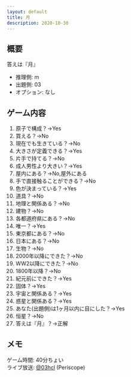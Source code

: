 ```yaml
---
layout: default
title: 月
description: 2020-10-30
---
```


## 概要

答えは『月』

- 推理側: m
- 出題側: 03
- オプション: なし

## ゲーム内容

1. 原子で構成？→Yes
2. 買える？→No
3. 現在でも生きている？→No
4. 大きさが定義できる？→Yes
5. 片手で持てる？→No
6. 成人男性より大きい？→Yes
7. 屋内にある？→No,屋外にある
8. 手で直接触ることができる？→No
9. 色が決まっている？→Yes
10. 道具？→No
11. 地理と関係ある？→No
12. 建物？→No
13. 各都道府県にある？→No
14. 唯一？→Yes
15. 東京都にある？→No
16. 日本にある？→No
17. 生物？→No
18. 2000年以降にできた？→No
19. WW2以降にできた？→No
20. 1800年以降？→No
21. 紀元前にできた？→Yes
22. 固体？→Yes
23. 宇宙と関係ある？→Yes
24. 惑星と関係ある？→Yes
25. あなた(出題側)は1ヶ月以内に目にした？→Yes
26. 恒星？→No
27. 答えは『月』？→正解

## メモ

ゲーム時間: 40分ちょい  
ライブ放送: [@03hcl](https://www.periscope.tv/03hcl/1OyKAgZWQBaJb) (Periscope)
